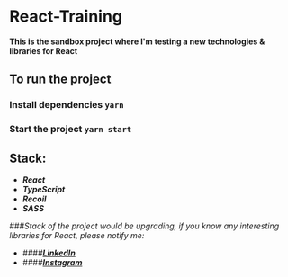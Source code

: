 # React-Training

__This is the sandbox project where I'm testing a new technologies & libraries for React__

## To run the project

### Install dependencies `yarn`
### Start the project `yarn start`

## Stack:
- _**React**_
- _**TypeScript**_
- _**Recoil**_
- _**SASS**_

###_Stack of the project would be upgrading, if you know any interesting libraries for React, please notify me:_

- ####_**[LinkedIn](https://www.linkedin.com/in/this-shandy/)**_ 
- ####_**[Instagram](https://www.instagram.com/dark.shandy/)**_
